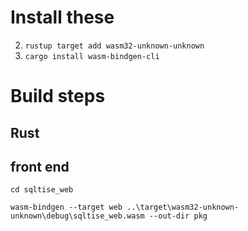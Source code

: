 # Install these
2. ```rustup target add wasm32-unknown-unknown```
3. ```cargo install wasm-bindgen-cli```

# Build steps
## Rust

## front end
```
cd sqltise_web
```

```
wasm-bindgen --target web ..\target\wasm32-unknown-unknown\debug\sqltise_web.wasm --out-dir pkg
```
